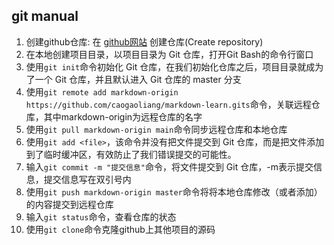 ## git manual

1. 创建github仓库: 在 [github网站](https://github.com/caogaoliang) 创建仓库(Create repository)
2. 在本地创建项目目录，以项目目录为 Git 仓库，打开Git Bash的命令行窗口
3. 使用`git init`命令初始化 Git 仓库，在我们初始化仓库之后，项目目录就成为了一个 Git 仓库，并且默认进入 Git 仓库的 master 分支
4. 使用`git remote add markdown-origin https://github.com/caogaoliang/markdown-learn.gits`命令，关联远程仓库，其中markdown-origin为远程仓库的名字
5. 使用`git pull markdown-origin main`命令同步远程仓库和本地仓库
6. 使用`git add <file>`，该命令并没有把文件提交到 Git 仓库，而是把文件添加到了临时缓冲区，有效防止了我们错误提交的可能性。
7. 输入`git commit -m "提交信息"`命令，将文件提交到 Git 仓库，-m表示提交信息，提交信息写在双引号内
8. 使用`git push markdown-origin master`命令将将本地仓库修改（或者添加）的内容提交到远程仓库
9. 输入`git status`命令，查看仓库的状态
10. 使用`git clone`命令克隆github上其他项目的源码
